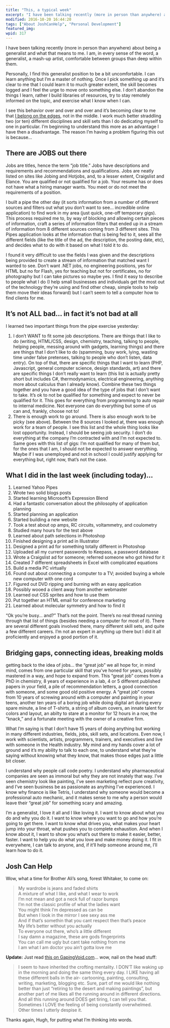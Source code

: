 ```yaml
---
title: "This, a typical week"
excerpt: "I have been talking recently (more in person than anywhere) about being a generalist and what that means to me. I am, in every sense of the word, a generalist, a mash-up artist, comfortable between groups than deep within them."
modified: 2016-10-20 16:44:20
tags: ["About JoshCanHelp", "Personal Development"]
featured_img:
wpid: 317
---
```



I have been talking recently (more in person than anywhere) about being a generalist and what that means to me. I am, in every sense of the word, a generalist, a mash-up artist, comfortable between groups than deep within them.

Personally, I find this generalist position to be a bit uncomfortable. I can learn anything but I’m a master of nothing. Once I pick something up and it’s clear to me that I could learn it to much greater extent, the skill becomes logged and I feel the urge to move onto something else. I don’t abandon the things I learn, rather I build libraries of resources, try to stay remotely informed on the topic, and exercise what I know when I can.

I see this behavior over and over and over and it’s becoming clear to me that [I belong on the edges](https://www.gapingvoid.com/blog/2008/08/27/live-on-the-edges-or-not-at-all/), not in the middle. I work much better straddling two (or ten) different disciplines and skill sets than I do dedicating myself to one in particular. I’m beginning to understand this more as an advantage I have then a disadvantage. The reason I’m having a problem figuring this out is because…
## There are JOBS out there

Jobs are titles, hence the term “job title.” Jobs have descriptions and requirements and recommendations and qualifications. Jobs are neatly listed on sites like Jobing and Hotjobs, and, to a lesser extent, Craigslist and Elance. You are qualified or not qualified for a job. Your resume has or does not have what a hiring manager wants. You meet or do not meet the requirements of a position.

I built a pipe the other day (it sorts information from a number of different sources and filters out what you don’t want to see… incredible online application) to find work in my area (just quick, one-off temporary gigs). This process required me to, by way of blocking and allowing certain pieces of information, craft a series of information filters that ended up in a stream of information from 8 different sources coming from 3 different sites. This Pipes application looks at the information that is being fed to it, sees all the different fields (like the title of the ad, the description, the posting date, etc), and decides what to do with it based on what I told it to do.

I found it very difficult to use the fields I was given and the descriptions being provided to create a stream of information that matched want I wanted to see. Don’t want .NET jobs, no engineering positions, yes for HTML but no for Flash, yes for teaching but not for certificates, no for photography but I can take pictures so maybe yes. I find it easy to describe to people what I do (I help small businesses and individuals get the most out of the technology they’re using and find other cheap, simple tools to help them move their ideas forward) but I can’t seem to tell a computer how to find clients for me.
## It’s not ALL bad… in fact it’s not bad at all

I learned two important things from the pipe exercise yesterday:

1. I don’t WANT to fit some job descriptions. There are things that I like to do (writing, HTML/CSS, design, chemistry, teaching, talking to people, helping people, messing around with gadgets, learning things) and there are things that I don’t like to do (spamming, busy work, lying, wasting time under false pretenses, talking to people who don’t listen, data entry). On top of that, there are specific things that I want to learn (PHP, Javascript, general computer science, design standards, art) and there are specific things I don’t really want to learn (this list is actually pretty short but includes C#, thermodynamics, electrical engineering, anything more about calculus than I already know). Combine these two things together and you have a good idea of the type of jobs that I don’t want to take. It’s ok to not be qualified for something and expect to never be qualified for it. This goes for everything from programming to auto repair to internal medicine. Not everyone can do everything but some of us can and, frankly, choose not to!
2. There is enough work to go around. There is also enough work to be picky (see above). Between the 8 sources I looked at, there was enough work for a team of people. I see this list and the whole thing looks like lost opportunity. Instead, I should be seeing job security. I don’t do everything at the company I’m contracted with and I’m not expected to. Same goes with this list of gigs: I’m not qualified for many of them but, for the ones that I am, I should not be expected to answer everything. Maybe if I was unemployed and not in school I could justify applying for everything but, right now, that’s not the case.
## What I did in the last week (including today)…

1. Learned Yahoo Pipes
2. Wrote two solid blogs posts
3. Started learning Microsoft’s Expression Blend
4. Had a fantastic conversation about the philosophy of application planning
5. Started planning an application
6. Started building a new website
7. Took a test about op amps, RC circuits, voltammetry, and coulometry
8. Studied many hours for the test above
9. Learned about path selections in Photoshop
10. Finished designing a print ad in Illustrator
11. Designed a print ad for something totally different in Photoshop
12. Uploaded all my current passwords to Keepass, a password database
13. Wrote a Craigslist ad for someone; referred someone who got hired for it
14. Created 7 different spreadsheets in Excel with complicated equations
15. Build a media PC virtually
16. Found out about connecting a computer to a TV; avoided buying a whole new computer with one cord
17. Figured out DVD ripping and burning with an easy application
18. Possibly wooed a client away from another webmaster
19. Learned out CSS sprites and how to use them
20. Put together an HTML email for conference marketing
21. Learned about molecular symmetry and how to find it

“Ok you’re busy… and?” That’s not the point. There’s no real thread running through that list of things (besides needing a computer for most of it). There are several different goals involved there, many different skill sets, and quite a few different careers. I’m not an expert in anything up there but I did it all proficiently and enjoyed a good portion of it.
## Bridging gaps, connecting ideas, breaking molds

getting back to the idea of jobs… the “great job” we all hope for, in mind mind, comes from one particular skill that you’ve honed for years, possibly mastered in a way, and hope to expand from. This “great job” comes from a PhD in chemistry, 8 years of experience in a lab, 4 or 5 different published papers in your field, a pile of recommendation letters, a good connection with someone, and some good old positive energy. A “great job” comes from 10 years of screwing around with a computer and painting in your teens, another ten years of a boring job while doing digital art during every spare minute, a line of T-shirts, a string of album covers, an innate talent for colors and layout, an abilty to stare at a monitor for 12 hours in a row, the “knack,” and a fortunate meeting with the owner of a creative firm.

What I’m saying is that I don’t have 15 years of doing anything but working in many different industries, fields, jobs, skill sets, and locations. Even now, I work with scientists, artists, programmers, trainers, and executives and live with someone in the Health industry. My mind and my hands cover a lot of ground and it’s my ability to talk to each one, to understand what they’re saying without knowing what they know, that makes those edges just a little bit closer.

I understand why people call code poetry. I understand why pharmaceutical companies are seen as immoral but why they are not innately that way. I’ve seen chemistry look like painting, I’ve seen marketing reflect pure creativity, and I’ve seen business be as passionate as anything I’ve experienced. I know why finance is like Tetris, I understand why someone would become a professional auto mechanic, and it makes sense to me why a person would leave their “great job” for something scary and amazing.

I’m a generalist, I love it all and I like loving it. I want to know about what you do and why you do it. I want to know where you want to go and how you’re going to get there. I want to know what drives you, what makes your heart jump into your throat, what pushes you to complete exhaustion. And when I know about it, I want to show you what’s out there to make it easier, better, faster. I want to help you do what you love and make money doing it. I fit in everywhere, I can talk to anyone, and, if it’ll help someone around me, I’ll learn how to do it.
## Josh Can Help

Wow, what a time for Brother Ali’s song, forest Whitaker, to come on:

> My wardrobe is jeans and faded shirts  
> A mixture of what I like, and what I wear to work  
> I’m not mean and got a neck full of razor bumps  
> I’m not the classic profile of what the ladies want  
> You might think I’m depressed as can be  
> But when I look in the mirror I see sexy ass me  
> And if that’s somethin that you cant respect then that’s peace  
> My life’s better without you actually  
> To everyone out there, who’s a little different  
> I say damn a magazine, these are gods fingerprints  
> You can call me ugly but cant take nothing from me  
> I am what I am doctor you ain’t gotta love me

**Update:** Just read [this on GapingVoid.com](http://gapingvoid.com/blog/2008/10/15/crofting-as-a-metaphor-for-the-new-world-of-work/)… wow, nail on the head stuff:

> I seem to have inherited the crofting mentality. I DON’T like waking up in the morning and doing the same thing every day. I LIKE having all these different balls in the air- cartooning, painting, consulting, writing, marketing, blogging etc. Sure, part of me would like nothing better than just “retiring to the desert and making paintings”, but another part of me likes all the running around in different directions. And all this running around DOES get tiring, I can tell you that. Sometimes I LOVE the feeling of being constantly overwhelmed. Other times I utterly despise it.

Thanks again, Hugh, for putting what I’m thinking into words.
